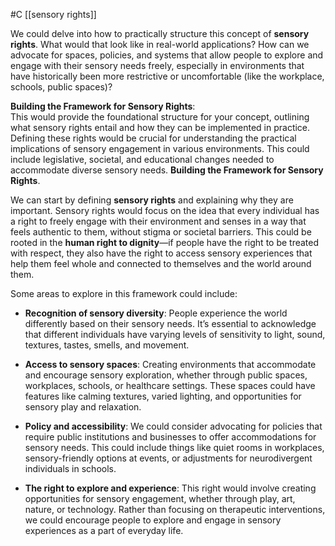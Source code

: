   #C [[sensory rights]]

We could delve into how to practically structure this concept of **sensory rights**. What would that look like in real-world applications? How can we advocate for spaces, policies, and systems that allow people to explore and engage with their sensory needs freely, especially in environments that have historically been more restrictive or uncomfortable (like the workplace, schools, public spaces)?

**Building the Framework for Sensory Rights**:  
    This would provide the foundational structure for your concept, outlining what sensory rights entail and how they can be implemented in practice. Defining these rights would be crucial for understanding the practical implications of sensory engagement in various environments. This could include legislative, societal, and educational changes needed to accommodate diverse sensory needs.
 **Building the Framework for Sensory Rights**.

We can start by defining **sensory rights** and explaining why they are important. Sensory rights would focus on the idea that every individual has a right to freely engage with their environment and senses in a way that feels authentic to them, without stigma or societal barriers. This could be rooted in the **human right to dignity**—if people have the right to be treated with respect, they also have the right to access sensory experiences that help them feel whole and connected to themselves and the world around them.

Some areas to explore in this framework could include:

- **Recognition of sensory diversity**: People experience the world differently based on their sensory needs. It’s essential to acknowledge that different individuals have varying levels of sensitivity to light, sound, textures, tastes, smells, and movement.
    
- **Access to sensory spaces**: Creating environments that accommodate and encourage sensory exploration, whether through public spaces, workplaces, schools, or healthcare settings. These spaces could have features like calming textures, varied lighting, and opportunities for sensory play and relaxation.
    
- **Policy and accessibility**: We could consider advocating for policies that require public institutions and businesses to offer accommodations for sensory needs. This could include things like quiet rooms in workplaces, sensory-friendly options at events, or adjustments for neurodivergent individuals in schools.
    
- **The right to explore and experience**: This right would involve creating opportunities for sensory engagement, whether through play, art, nature, or technology. Rather than focusing on therapeutic interventions, we could encourage people to explore and engage in sensory experiences as a part of everyday life.